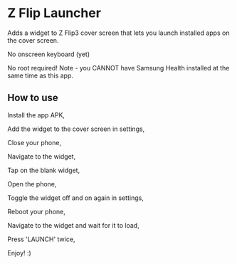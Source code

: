 # Z Flip Launcher
Adds a widget to Z Flip3 cover screen that lets you launch installed apps on the cover screen. 

No onscreen keyboard (yet)

No root required! Note - you CANNOT have Samsung Health installed at the same time as this app.

## How to use
Install the app APK, 

Add the widget to the cover screen in settings, 

Close your phone, 

Navigate to the widget,

Tap on the blank widget,

Open the phone,

Toggle the widget off and on again in settings,

Reboot your phone,

Navigate to the widget and wait for it to load,

Press 'LAUNCH' twice, 

Enjoy! :)
